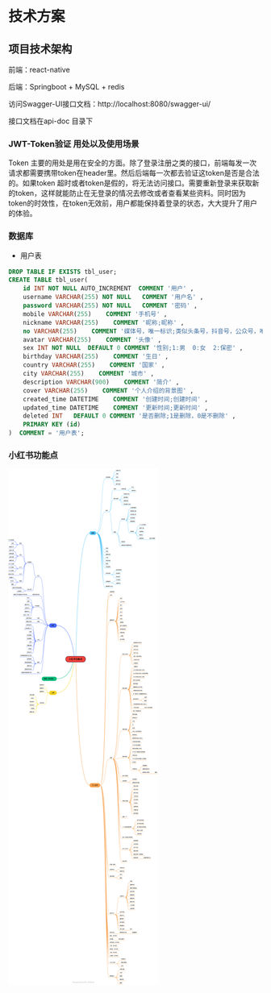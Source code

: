 # 技术方案

## **项目技术架构**

前端：react-native

后端：Springboot + MySQL + redis

访问Swagger-UI接口文档：http://localhost:8080/swagger-ui/

接口文档在api-doc 目录下

### JWT-Token验证 用处以及使用场景

Token 主要的用处是用在安全的方面。除了登录注册之类的接口，前端每发一次请求都需要携带token在header里。然后后端每一次都去验证这token是否是合法的。如果token 超时或者token是假的，将无法访问接口。需要重新登录来获取新的token，这样就能防止在无登录的情况去修改或者查看某些资料。同时因为token的时效性，在token无效前，用户都能保持着登录的状态，大大提升了用户的体验。



### 数据库

+ 用户表

```sql
DROP TABLE IF EXISTS tbl_user;
CREATE TABLE tbl_user(
    id INT NOT NULL AUTO_INCREMENT  COMMENT '用户' ,
    username VARCHAR(255) NOT NULL   COMMENT '用户名' ,
    password VARCHAR(255) NOT NULL   COMMENT '密码' ,
    mobile VARCHAR(255)    COMMENT '手机号' ,
    nickname VARCHAR(255)    COMMENT '昵称;昵称' ,
    no VARCHAR(255)    COMMENT '媒体号，唯一标识;类似头条号，抖音号，公众号，唯一标识，需要限制修改次数，比如终生1次，每年1次，每半年1次等，可以用于付费修改。' ,
    avatar VARCHAR(255)    COMMENT '头像' ,
    sex INT NOT NULL  DEFAULT 0 COMMENT '性别;1:男  0:女  2:保密' ,
    birthday VARCHAR(255)    COMMENT '生日' ,
    country VARCHAR(255)    COMMENT '国家' ,
    city VARCHAR(255)    COMMENT '城市' ,
    description VARCHAR(900)    COMMENT '简介' ,
    cover VARCHAR(255)    COMMENT '个人介绍的背景图' ,
    created_time DATETIME    COMMENT '创建时间;创建时间' ,
    updated_time DATETIME    COMMENT '更新时间;更新时间' ,
    deleted INT   DEFAULT 0 COMMENT '是否删除;1是删除，0是不删除' ,
    PRIMARY KEY (id)
)  COMMENT = '用户表';

```





### 小红书功能点

![小红书功能点.png](https://raw.githubusercontent.com/gi3636/red-book-backend/main/images/%E5%B0%8F%E7%BA%A2%E4%B9%A6%E5%8A%9F%E8%83%BD%E7%82%B9.png)

